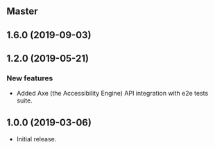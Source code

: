 ## Master

## 1.6.0 (2019-09-03)

## 1.2.0 (2019-05-21)

### New features

- Added Axe (the Accessibility Engine) API integration with e2e tests suite.

## 1.0.0 (2019-03-06)

-   Initial release.
